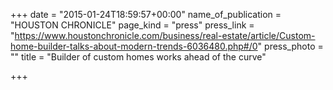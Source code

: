 +++
date = "2015-01-24T18:59:57+00:00"
name_of_publication = "HOUSTON CHRONICLE"
page_kind = "press"
press_link = "https://www.houstonchronicle.com/business/real-estate/article/Custom-home-builder-talks-about-modern-trends-6036480.php#/0"
press_photo = ""
title = "Builder of custom homes works ahead of the curve"

+++
